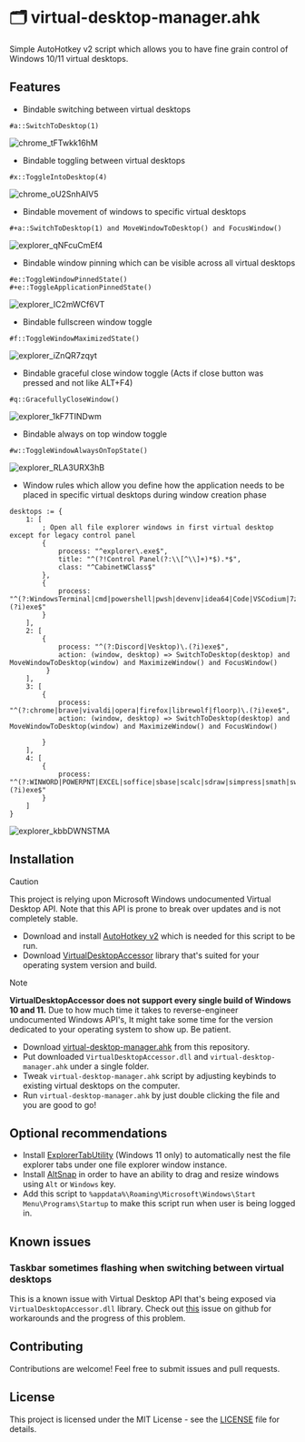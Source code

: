 # 🗂️ virtual-desktop-manager.ahk
Simple AutoHotkey v2 script which allows you to have fine grain control of Windows 10/11 virtual desktops.

## Features 
- Bindable switching between virtual desktops
```ahk
#a::SwitchToDesktop(1)
```
![chrome_tFTwkk16hM](https://github.com/user-attachments/assets/e5459704-790a-4ab2-a2bf-8e6338ed5dbb)
- Bindable toggling between virtual desktops
```ahk
#x::ToggleIntoDesktop(4)
```
![chrome_oU2SnhAIV5](https://github.com/user-attachments/assets/cfeeb3c9-ec84-4826-8e3c-4c97646bc797)

- Bindable movement of windows to specific virtual desktops
```ahk
#+a::SwitchToDesktop(1) and MoveWindowToDesktop() and FocusWindow()
```
![explorer_qNFcuCmEf4](https://github.com/user-attachments/assets/8d8d1710-6c22-4ff3-929b-890a6ea91847)

- Bindable window pinning which can be visible across all virtual desktops
```ahk
#e::ToggleWindowPinnedState()
#+e::ToggleApplicationPinnedState()
```
![explorer_IC2mWCf6VT](https://github.com/user-attachments/assets/96c8fd60-b18c-4a08-85fd-d5c32a25048c)

- Bindable fullscreen window toggle
```ahk
#f::ToggleWindowMaximizedState()
```
![explorer_iZnQR7zqyt](https://github.com/user-attachments/assets/067cf8ca-65d1-4b64-a6f6-acf0275c9f31)
- Bindable graceful close window toggle (Acts if close button was pressed and not like ALT+F4)
```ahk
#q::GracefullyCloseWindow()
```
![explorer_1kF7TINDwm](https://github.com/user-attachments/assets/912ab2bb-817a-4c31-b2a8-402f6739ba73)
- Bindable always on top window toggle
```ahk
#w::ToggleWindowAlwaysOnTopState()
```
![explorer_RLA3URX3hB](https://github.com/user-attachments/assets/b3099b18-8ec5-456e-a6b1-09054851d1e0)
- Window rules which allow you define how the application needs to be placed in specific virtual desktops during window creation phase
```ahk
desktops := {
    1: [
        ; Open all file explorer windows in first virtual desktop except for legacy control panel
        {
            process: "^explorer\.exe$",
            title: "^(?!Control Panel(?:\\[^\\]+)*$).*$",
            class: "^CabinetWClass$"
        },
        {
            process: "^(?:WindowsTerminal|cmd|powershell|pwsh|devenv|idea64|Code|VSCodium|7zFM|WinRAR)\.(?i)exe$"
        }
    ],
    2: [
        {
            process: "^(?:Discord|Vesktop)\.(?i)exe$",
            action: (window, desktop) => SwitchToDesktop(desktop) and MoveWindowToDesktop(window) and MaximizeWindow() and FocusWindow()
         }
    ],
    3: [
        {
            process: "^(?:chrome|brave|vivaldi|opera|firefox|librewolf|floorp)\.(?i)exe$",
            action: (window, desktop) => SwitchToDesktop(desktop) and MoveWindowToDesktop(window) and MaximizeWindow() and FocusWindow()
                
        }
    ],
    4: [
        {
            process: "^(?:WINWORD|POWERPNT|EXCEL|soffice|sbase|scalc|sdraw|simpress|smath|swriter)\.(?i)exe$"
        }
    ]
}
```
![explorer_kbbDWNSTMA](https://github.com/user-attachments/assets/4f5a889b-8179-4c89-b755-ef64bb361041)

## Installation
> [!CAUTION]  
> This project is relying upon Microsoft Windows undocumented Virtual Desktop API. Note that this API is prone to break over updates and is not completely stable.

- Download and install [AutoHotkey v2](https://www.autohotkey.com/download/ahk-v2.exe) which is needed for this script to be run.
- Download [VirtualDesktopAccessor](https://github.com/Ciantic/VirtualDesktopAccessor/releases) library that's suited for your operating system version and build.
> [!NOTE]  
> **VirtualDesktopAccessor does not support every single build of Windows 10 and 11.** Due to how much time it takes to reverse-engineer undocumented Windows API's, It might take some time for the version dedicated to your operating system to show up. Be patient.
- Download [virtual-desktop-manager.ahk](https://github.com/Dovias/virtual-desktop-manager.ahk/blob/main/virtual-desktop-manager.ahk) from this repository.
- Put downloaded `VirtualDesktopAccessor.dll` and `virtual-desktop-manager.ahk` under a single folder.
- Tweak `virtual-desktop-manager.ahk` script by adjusting keybinds to existing virtual desktops on the computer.
- Run `virtual-desktop-manager.ahk` by just double clicking the file and you are good to go!

## Optional recommendations
- Install [ExplorerTabUtility](https://github.com/w4po/ExplorerTabUtility)  (Windows 11 only) to automatically nest the file explorer tabs under one file explorer window instance.
- Install [AltSnap](https://github.com/RamonUnch/AltSnap) in order to have an ability to drag and resize windows using `Alt` or `Windows` key.
- Add this script to `%appdata%\Roaming\Microsoft\Windows\Start Menu\Programs\Startup` to make this script run when user is being logged in.

## Known issues
### Taskbar sometimes flashing when switching between virtual desktops
This is a known issue with Virtual Desktop API that's being exposed via `VirtualDesktopAccessor.dll` library. Check out [this](https://github.com/Ciantic/VirtualDesktopAccessor/issues/101) issue on github for workarounds and the progress of this problem.

## Contributing
Contributions are welcome! Feel free to submit issues and pull requests.

## License
This project is licensed under the MIT License - see the [LICENSE](LICENSE) file for details.
